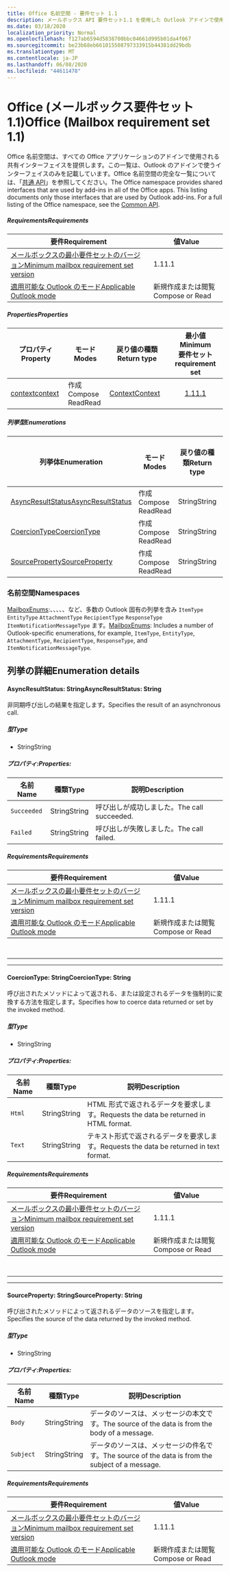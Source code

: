 ```yaml
---
title: Office 名前空間 - 要件セット 1.1
description: メールボックス API 要件セット1.1 を使用した Outlook アドインで使用可能な Office 名前空間メンバー。
ms.date: 03/18/2020
localization_priority: Normal
ms.openlocfilehash: f127ab6594d5838700bbc04661d995b01da4f067
ms.sourcegitcommit: be23b68eb661015508797333915b44381dd29bdb
ms.translationtype: MT
ms.contentlocale: ja-JP
ms.lasthandoff: 06/08/2020
ms.locfileid: "44611478"
---
```

# <a name="office-mailbox-requirement-set-11"></a><span data-ttu-id="acd71-103">Office (メールボックス要件セット 1.1)</span><span class="sxs-lookup"><span data-stu-id="acd71-103">Office (Mailbox requirement set 1.1)</span></span>

<span data-ttu-id="acd71-p101">Office 名前空間は、すべての Office アプリケーションのアドインで使用される共有インターフェイスを提供します。この一覧は、Outlook のアドインで使うインターフェイスのみを記載しています。Office 名前空間の完全な一覧については、「[共通 API](/javascript/api/office)」を参照してください。</span><span class="sxs-lookup"><span data-stu-id="acd71-p101">The Office namespace provides shared interfaces that are used by add-ins in all of the Office apps. This listing documents only those interfaces that are used by Outlook add-ins. For a full listing of the Office namespace, see the [Common API](/javascript/api/office).</span></span>

##### <a name="requirements"></a><span data-ttu-id="acd71-106">Requirements</span><span class="sxs-lookup"><span data-stu-id="acd71-106">Requirements</span></span>

|<span data-ttu-id="acd71-107">要件</span><span class="sxs-lookup"><span data-stu-id="acd71-107">Requirement</span></span>| <span data-ttu-id="acd71-108">値</span><span class="sxs-lookup"><span data-stu-id="acd71-108">Value</span></span>|
|---|---|
|[<span data-ttu-id="acd71-109">メールボックスの最小要件セットのバージョン</span><span class="sxs-lookup"><span data-stu-id="acd71-109">Minimum mailbox requirement set version</span></span>](../../requirement-sets/outlook-api-requirement-sets.md)| <span data-ttu-id="acd71-110">1.1</span><span class="sxs-lookup"><span data-stu-id="acd71-110">1.1</span></span>|
|[<span data-ttu-id="acd71-111">適用可能な Outlook のモード</span><span class="sxs-lookup"><span data-stu-id="acd71-111">Applicable Outlook mode</span></span>](../../../outlook/outlook-add-ins-overview.md#extension-points)| <span data-ttu-id="acd71-112">新規作成または閲覧</span><span class="sxs-lookup"><span data-stu-id="acd71-112">Compose or Read</span></span>|

##### <a name="properties"></a><span data-ttu-id="acd71-113">Properties</span><span class="sxs-lookup"><span data-stu-id="acd71-113">Properties</span></span>

| <span data-ttu-id="acd71-114">プロパティ</span><span class="sxs-lookup"><span data-stu-id="acd71-114">Property</span></span> | <span data-ttu-id="acd71-115">モード</span><span class="sxs-lookup"><span data-stu-id="acd71-115">Modes</span></span> | <span data-ttu-id="acd71-116">戻り値の種類</span><span class="sxs-lookup"><span data-stu-id="acd71-116">Return type</span></span> | <span data-ttu-id="acd71-117">最小値</span><span class="sxs-lookup"><span data-stu-id="acd71-117">Minimum</span></span><br><span data-ttu-id="acd71-118">要件セット</span><span class="sxs-lookup"><span data-stu-id="acd71-118">requirement set</span></span> |
|---|---|---|:---:|
| [<span data-ttu-id="acd71-119">context</span><span class="sxs-lookup"><span data-stu-id="acd71-119">context</span></span>](office.context.md) | <span data-ttu-id="acd71-120">作成</span><span class="sxs-lookup"><span data-stu-id="acd71-120">Compose</span></span><br><span data-ttu-id="acd71-121">Read</span><span class="sxs-lookup"><span data-stu-id="acd71-121">Read</span></span> | [<span data-ttu-id="acd71-122">Context</span><span class="sxs-lookup"><span data-stu-id="acd71-122">Context</span></span>](/javascript/api/office/office.context?view=outlook-js-1.1) | [<span data-ttu-id="acd71-123">1.1</span><span class="sxs-lookup"><span data-stu-id="acd71-123">1.1</span></span>](../requirement-set-1.1/outlook-requirement-set-1.1.md) |

##### <a name="enumerations"></a><span data-ttu-id="acd71-124">列挙型</span><span class="sxs-lookup"><span data-stu-id="acd71-124">Enumerations</span></span>

| <span data-ttu-id="acd71-125">列挙体</span><span class="sxs-lookup"><span data-stu-id="acd71-125">Enumeration</span></span> | <span data-ttu-id="acd71-126">モード</span><span class="sxs-lookup"><span data-stu-id="acd71-126">Modes</span></span> | <span data-ttu-id="acd71-127">戻り値の種類</span><span class="sxs-lookup"><span data-stu-id="acd71-127">Return type</span></span> | <span data-ttu-id="acd71-128">最小値</span><span class="sxs-lookup"><span data-stu-id="acd71-128">Minimum</span></span><br><span data-ttu-id="acd71-129">要件セット</span><span class="sxs-lookup"><span data-stu-id="acd71-129">requirement set</span></span> |
|---|---|---|:---:|
| [<span data-ttu-id="acd71-130">AsyncResultStatus</span><span class="sxs-lookup"><span data-stu-id="acd71-130">AsyncResultStatus</span></span>](#asyncresultstatus-string) | <span data-ttu-id="acd71-131">作成</span><span class="sxs-lookup"><span data-stu-id="acd71-131">Compose</span></span><br><span data-ttu-id="acd71-132">Read</span><span class="sxs-lookup"><span data-stu-id="acd71-132">Read</span></span> | <span data-ttu-id="acd71-133">String</span><span class="sxs-lookup"><span data-stu-id="acd71-133">String</span></span> | [<span data-ttu-id="acd71-134">1.1</span><span class="sxs-lookup"><span data-stu-id="acd71-134">1.1</span></span>](../requirement-set-1.1/outlook-requirement-set-1.1.md) |
| [<span data-ttu-id="acd71-135">CoercionType</span><span class="sxs-lookup"><span data-stu-id="acd71-135">CoercionType</span></span>](#coerciontype-string) | <span data-ttu-id="acd71-136">作成</span><span class="sxs-lookup"><span data-stu-id="acd71-136">Compose</span></span><br><span data-ttu-id="acd71-137">Read</span><span class="sxs-lookup"><span data-stu-id="acd71-137">Read</span></span> | <span data-ttu-id="acd71-138">String</span><span class="sxs-lookup"><span data-stu-id="acd71-138">String</span></span> | [<span data-ttu-id="acd71-139">1.1</span><span class="sxs-lookup"><span data-stu-id="acd71-139">1.1</span></span>](../requirement-set-1.1/outlook-requirement-set-1.1.md) |
| [<span data-ttu-id="acd71-140">SourceProperty</span><span class="sxs-lookup"><span data-stu-id="acd71-140">SourceProperty</span></span>](#sourceproperty-string) | <span data-ttu-id="acd71-141">作成</span><span class="sxs-lookup"><span data-stu-id="acd71-141">Compose</span></span><br><span data-ttu-id="acd71-142">Read</span><span class="sxs-lookup"><span data-stu-id="acd71-142">Read</span></span> | <span data-ttu-id="acd71-143">String</span><span class="sxs-lookup"><span data-stu-id="acd71-143">String</span></span> | [<span data-ttu-id="acd71-144">1.1</span><span class="sxs-lookup"><span data-stu-id="acd71-144">1.1</span></span>](../requirement-set-1.1/outlook-requirement-set-1.1.md) |

### <a name="namespaces"></a><span data-ttu-id="acd71-145">名前空間</span><span class="sxs-lookup"><span data-stu-id="acd71-145">Namespaces</span></span>

<span data-ttu-id="acd71-146">[MailboxEnums](/javascript/api/outlook/office.mailboxenums.attachmentcontentformat?view=outlook-js-1.1):、、、、、など、多数の Outlook 固有の列挙を含み `ItemType` `EntityType` `AttachmentType` `RecipientType` `ResponseType` `ItemNotificationMessageType` ます。</span><span class="sxs-lookup"><span data-stu-id="acd71-146">[MailboxEnums](/javascript/api/outlook/office.mailboxenums.attachmentcontentformat?view=outlook-js-1.1): Includes a number of Outlook-specific enumerations, for example, `ItemType`, `EntityType`, `AttachmentType`, `RecipientType`, `ResponseType`, and `ItemNotificationMessageType`.</span></span>

## <a name="enumeration-details"></a><span data-ttu-id="acd71-147">列挙の詳細</span><span class="sxs-lookup"><span data-stu-id="acd71-147">Enumeration details</span></span>

#### <a name="asyncresultstatus-string"></a><span data-ttu-id="acd71-148">AsyncResultStatus: String</span><span class="sxs-lookup"><span data-stu-id="acd71-148">AsyncResultStatus: String</span></span>

<span data-ttu-id="acd71-149">非同期呼び出しの結果を指定します。</span><span class="sxs-lookup"><span data-stu-id="acd71-149">Specifies the result of an asynchronous call.</span></span>

##### <a name="type"></a><span data-ttu-id="acd71-150">型</span><span class="sxs-lookup"><span data-stu-id="acd71-150">Type</span></span>

*   <span data-ttu-id="acd71-151">String</span><span class="sxs-lookup"><span data-stu-id="acd71-151">String</span></span>

##### <a name="properties"></a><span data-ttu-id="acd71-152">プロパティ:</span><span class="sxs-lookup"><span data-stu-id="acd71-152">Properties:</span></span>

|<span data-ttu-id="acd71-153">名前</span><span class="sxs-lookup"><span data-stu-id="acd71-153">Name</span></span>| <span data-ttu-id="acd71-154">種類</span><span class="sxs-lookup"><span data-stu-id="acd71-154">Type</span></span>| <span data-ttu-id="acd71-155">説明</span><span class="sxs-lookup"><span data-stu-id="acd71-155">Description</span></span>|
|---|---|---|
|`Succeeded`| <span data-ttu-id="acd71-156">String</span><span class="sxs-lookup"><span data-stu-id="acd71-156">String</span></span>|<span data-ttu-id="acd71-157">呼び出しが成功しました。</span><span class="sxs-lookup"><span data-stu-id="acd71-157">The call succeeded.</span></span>|
|`Failed`| <span data-ttu-id="acd71-158">String</span><span class="sxs-lookup"><span data-stu-id="acd71-158">String</span></span>|<span data-ttu-id="acd71-159">呼び出しが失敗しました。</span><span class="sxs-lookup"><span data-stu-id="acd71-159">The call failed.</span></span>|

##### <a name="requirements"></a><span data-ttu-id="acd71-160">Requirements</span><span class="sxs-lookup"><span data-stu-id="acd71-160">Requirements</span></span>

|<span data-ttu-id="acd71-161">要件</span><span class="sxs-lookup"><span data-stu-id="acd71-161">Requirement</span></span>| <span data-ttu-id="acd71-162">値</span><span class="sxs-lookup"><span data-stu-id="acd71-162">Value</span></span>|
|---|---|
|[<span data-ttu-id="acd71-163">メールボックスの最小要件セットのバージョン</span><span class="sxs-lookup"><span data-stu-id="acd71-163">Minimum mailbox requirement set version</span></span>](../../requirement-sets/outlook-api-requirement-sets.md)| <span data-ttu-id="acd71-164">1.1</span><span class="sxs-lookup"><span data-stu-id="acd71-164">1.1</span></span>|
|[<span data-ttu-id="acd71-165">適用可能な Outlook のモード</span><span class="sxs-lookup"><span data-stu-id="acd71-165">Applicable Outlook mode</span></span>](../../../outlook/outlook-add-ins-overview.md#extension-points)| <span data-ttu-id="acd71-166">新規作成または閲覧</span><span class="sxs-lookup"><span data-stu-id="acd71-166">Compose or Read</span></span>|

<br>

---
---

#### <a name="coerciontype-string"></a><span data-ttu-id="acd71-167">CoercionType: String</span><span class="sxs-lookup"><span data-stu-id="acd71-167">CoercionType: String</span></span>

<span data-ttu-id="acd71-168">呼び出されたメソッドによって返される、または設定されるデータを強制的に変換する方法を指定します。</span><span class="sxs-lookup"><span data-stu-id="acd71-168">Specifies how to coerce data returned or set by the invoked method.</span></span>

##### <a name="type"></a><span data-ttu-id="acd71-169">型</span><span class="sxs-lookup"><span data-stu-id="acd71-169">Type</span></span>

*   <span data-ttu-id="acd71-170">String</span><span class="sxs-lookup"><span data-stu-id="acd71-170">String</span></span>

##### <a name="properties"></a><span data-ttu-id="acd71-171">プロパティ:</span><span class="sxs-lookup"><span data-stu-id="acd71-171">Properties:</span></span>

|<span data-ttu-id="acd71-172">名前</span><span class="sxs-lookup"><span data-stu-id="acd71-172">Name</span></span>| <span data-ttu-id="acd71-173">種類</span><span class="sxs-lookup"><span data-stu-id="acd71-173">Type</span></span>| <span data-ttu-id="acd71-174">説明</span><span class="sxs-lookup"><span data-stu-id="acd71-174">Description</span></span>|
|---|---|---|
|`Html`| <span data-ttu-id="acd71-175">String</span><span class="sxs-lookup"><span data-stu-id="acd71-175">String</span></span>|<span data-ttu-id="acd71-176">HTML 形式で返されるデータを要求します。</span><span class="sxs-lookup"><span data-stu-id="acd71-176">Requests the data be returned in HTML format.</span></span>|
|`Text`| <span data-ttu-id="acd71-177">String</span><span class="sxs-lookup"><span data-stu-id="acd71-177">String</span></span>|<span data-ttu-id="acd71-178">テキスト形式で返されるデータを要求します。</span><span class="sxs-lookup"><span data-stu-id="acd71-178">Requests the data be returned in text format.</span></span>|

##### <a name="requirements"></a><span data-ttu-id="acd71-179">Requirements</span><span class="sxs-lookup"><span data-stu-id="acd71-179">Requirements</span></span>

|<span data-ttu-id="acd71-180">要件</span><span class="sxs-lookup"><span data-stu-id="acd71-180">Requirement</span></span>| <span data-ttu-id="acd71-181">値</span><span class="sxs-lookup"><span data-stu-id="acd71-181">Value</span></span>|
|---|---|
|[<span data-ttu-id="acd71-182">メールボックスの最小要件セットのバージョン</span><span class="sxs-lookup"><span data-stu-id="acd71-182">Minimum mailbox requirement set version</span></span>](../../requirement-sets/outlook-api-requirement-sets.md)| <span data-ttu-id="acd71-183">1.1</span><span class="sxs-lookup"><span data-stu-id="acd71-183">1.1</span></span>|
|[<span data-ttu-id="acd71-184">適用可能な Outlook のモード</span><span class="sxs-lookup"><span data-stu-id="acd71-184">Applicable Outlook mode</span></span>](../../../outlook/outlook-add-ins-overview.md#extension-points)| <span data-ttu-id="acd71-185">新規作成または閲覧</span><span class="sxs-lookup"><span data-stu-id="acd71-185">Compose or Read</span></span>|

<br>

---
---

#### <a name="sourceproperty-string"></a><span data-ttu-id="acd71-186">SourceProperty: String</span><span class="sxs-lookup"><span data-stu-id="acd71-186">SourceProperty: String</span></span>

<span data-ttu-id="acd71-187">呼び出されたメソッドによって返されるデータのソースを指定します。</span><span class="sxs-lookup"><span data-stu-id="acd71-187">Specifies the source of the data returned by the invoked method.</span></span>

##### <a name="type"></a><span data-ttu-id="acd71-188">型</span><span class="sxs-lookup"><span data-stu-id="acd71-188">Type</span></span>

*   <span data-ttu-id="acd71-189">String</span><span class="sxs-lookup"><span data-stu-id="acd71-189">String</span></span>

##### <a name="properties"></a><span data-ttu-id="acd71-190">プロパティ:</span><span class="sxs-lookup"><span data-stu-id="acd71-190">Properties:</span></span>

|<span data-ttu-id="acd71-191">名前</span><span class="sxs-lookup"><span data-stu-id="acd71-191">Name</span></span>| <span data-ttu-id="acd71-192">種類</span><span class="sxs-lookup"><span data-stu-id="acd71-192">Type</span></span>| <span data-ttu-id="acd71-193">説明</span><span class="sxs-lookup"><span data-stu-id="acd71-193">Description</span></span>|
|---|---|---|
|`Body`| <span data-ttu-id="acd71-194">String</span><span class="sxs-lookup"><span data-stu-id="acd71-194">String</span></span>|<span data-ttu-id="acd71-195">データのソースは、メッセージの本文です。</span><span class="sxs-lookup"><span data-stu-id="acd71-195">The source of the data is from the body of a message.</span></span>|
|`Subject`| <span data-ttu-id="acd71-196">String</span><span class="sxs-lookup"><span data-stu-id="acd71-196">String</span></span>|<span data-ttu-id="acd71-197">データのソースは、メッセージの件名です。</span><span class="sxs-lookup"><span data-stu-id="acd71-197">The source of the data is from the subject of a message.</span></span>|

##### <a name="requirements"></a><span data-ttu-id="acd71-198">Requirements</span><span class="sxs-lookup"><span data-stu-id="acd71-198">Requirements</span></span>

|<span data-ttu-id="acd71-199">要件</span><span class="sxs-lookup"><span data-stu-id="acd71-199">Requirement</span></span>| <span data-ttu-id="acd71-200">値</span><span class="sxs-lookup"><span data-stu-id="acd71-200">Value</span></span>|
|---|---|
|[<span data-ttu-id="acd71-201">メールボックスの最小要件セットのバージョン</span><span class="sxs-lookup"><span data-stu-id="acd71-201">Minimum mailbox requirement set version</span></span>](../../requirement-sets/outlook-api-requirement-sets.md)| <span data-ttu-id="acd71-202">1.1</span><span class="sxs-lookup"><span data-stu-id="acd71-202">1.1</span></span>|
|[<span data-ttu-id="acd71-203">適用可能な Outlook のモード</span><span class="sxs-lookup"><span data-stu-id="acd71-203">Applicable Outlook mode</span></span>](../../../outlook/outlook-add-ins-overview.md#extension-points)| <span data-ttu-id="acd71-204">新規作成または閲覧</span><span class="sxs-lookup"><span data-stu-id="acd71-204">Compose or Read</span></span>|